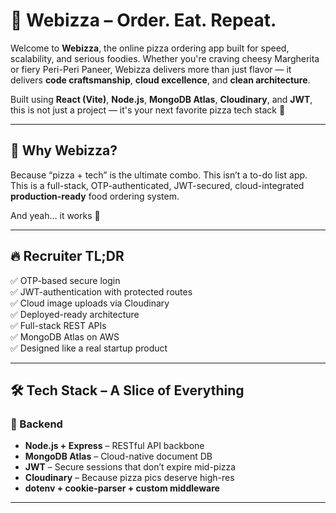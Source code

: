 # 🍕 Webizza – Order. Eat. Repeat.

Welcome to **Webizza**, the online pizza ordering app built for speed, scalability, and serious foodies. Whether you're craving cheesy Margherita or fiery Peri-Peri Paneer, Webizza delivers more than just flavor — it delivers **code craftsmanship**, **cloud excellence**, and **clean architecture**.

Built using **React (Vite)**, **Node.js**, **MongoDB Atlas**, **Cloudinary**, and **JWT**, this is not just a project — it's your next favorite pizza tech stack 🍕

---

## 🧠 Why Webizza?

Because “pizza + tech” is the ultimate combo. This isn’t a to-do list app. This is a full-stack, OTP-authenticated, JWT-secured, cloud-integrated **production-ready** food ordering system.

And yeah… it works 🍕

---

## 🔥 Recruiter TL;DR

✅ OTP-based secure login  
✅ JWT-authentication with protected routes  
✅ Cloud image uploads via Cloudinary  
✅ Deployed-ready architecture  
✅ Full-stack REST APIs  
✅ MongoDB Atlas on AWS  
✅ Designed like a real startup product

---

## 🛠️ Tech Stack – A Slice of Everything


### 🔐 Backend
- **Node.js + Express** – RESTful API backbone  
- **MongoDB Atlas** – Cloud-native document DB  
- **JWT** – Secure sessions that don’t expire mid-pizza  
- **Cloudinary** – Because pizza pics deserve high-res  
- **dotenv + cookie-parser + custom middleware**

---

